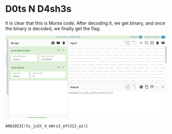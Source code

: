 # D0ts N D4sh3s

It is clear that this is Morse code. After decoding it, we get binary, and once the binary is decoded, we finally get the flag.

![decode](src/decode.png)

```
ARA2023{!ts_ju5t_4_m0rs3_aft312_a1!}
```